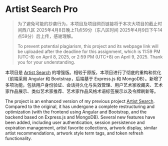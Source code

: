 # Artist Search Pro

> 为了避免可能的抄袭行为，本项目及项目网页链接将于本次大项目的截止时间西八区 2025年4月8日晚上11点59分（东八区时间 2025年4月9日下午14点59分）后上传，感谢理解。
>
> To prevent potential plagiarism, this project and its webpage link will be uploaded after the deadline for this assignment, which is 11:59 PM (UTC-8) on April 8, 2025, or 2:59 PM (UTC+8) on April 9, 2025. Thank you for your understanding. 

本项目是 [Artist Search](https://github.com/zhichzhang/artist-search) 的增强版。相较于原版，本项目进行了彻底的重构和优化（前端采用 Angular 和 Bootstrap，后端基于 Express.js 和 MongoDB）。新增了多项功能，包括用户身份验证、会话持久化与失效管理、用户艺术家收藏夹、艺术家作品展示、类似艺术家推荐、艺术家作品风格术语标签展示以及令牌刷新等。 

The project is an enhanced version of my previous project [Artist Search](https://github.com/zhichzhang/artist-search). Compared to the original, it has undergone a complete restructuring and optimization (with the frontend using Angular and Bootstrap, and the backend based on Express.js and MongoDB). Several new features have been added, including user authentication, session persistence and expiration management, artist favorite collections, artwork display, similar artist recommendations, artwork style term tags, and token refresh functionality. 